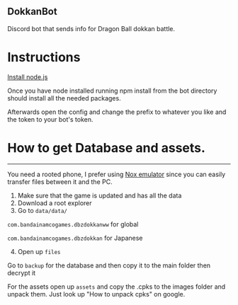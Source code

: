 DokkanBot
---
Discord bot that sends info for Dragon Ball dokkan battle. 




# Instructions
[Install node.js]( https://nodejs.org/en/download/)

Once you have node installed running npm install from the bot directory should install all the needed packages. 

Afterwards open the config and change the prefix to whatever you like and the token to your bot's token.
# How to get Database and assets. 
---
You need a rooted phone, I prefer using [Nox emulator](https://www.bignox.com/) since you can easily transfer files between it and the PC.
1. Make sure that the game is updated and has all the data
2. Download a root explorer 
3. Go to `data/data/`

 `com.bandainamcogames.dbzdokkanww` for global

 `com.bandainamcogames.dbzdokkan` for Japanese

4. Open up `files`

 Go to `backup` for the database and then copy it to the main folder then decrypt it

 For the assets open up `assets` and copy the .cpks to the images folder and unpack them. Just look up "How to unpack cpks" on google.

